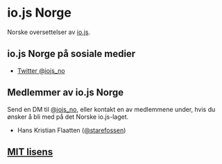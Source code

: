 # io.js Norge

Norske oversettelser av [io.js](https://iojs.org/).

## io.js Norge på sosiale medier

* [Twitter @iojs_no](https://twitter.com/iojs_no)

## Medlemmer av io.js Norge

Send en DM til [@iojs_no](https://twitter.com/iojs_no), eller kontakt en av
medlemmene under, hvis du ønsker å bli med på det Norske io.js-laget.

- Hans Kristian Flaatten ([@starefossen](https://github.com/starefossen))

## [MIT lisens](https://github.com/iojs/iojs-no/blob/master/LICENSE)

